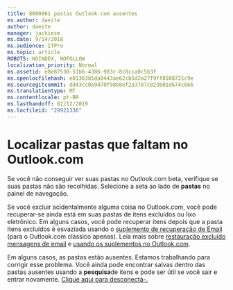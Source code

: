 ```yaml
---
title: 8000061 pastas Outlook.com ausentes
ms.author: daeite
author: daeite
manager: jackiesm
ms.date: 9/14/2018
ms.audience: ITPro
ms.topic: article
ROBOTS: NOINDEX, NOFOLLOW
localization_priority: Normal
ms.assetid: e8e87530-51b6-4386-983c-8c8cca0c5b3f
ms.openlocfilehash: e01363b5da0443ae62cb5d2a27f9ff8508721c9e
ms.sourcegitcommit: dd43cc0a9470f98b8ef2a3787c823801d674c666
ms.translationtype: MT
ms.contentlocale: pt-BR
ms.lasthandoff: 02/12/2019
ms.locfileid: "29921336"
---
```

# <a name="find-missing-folders-in-outlookcom"></a>Localizar pastas que faltam no Outlook.com

Se você não conseguir ver suas pastas no Outlook.com beta, verifique se suas pastas não são recolhidas. Selecione a seta ao lado de **pastas** no painel de navegação. 
  
Se você excluir acidentalmente alguma coisa no Outlook.com, você pode recuperar-se ainda está em suas pastas de itens excluídos ou lixo eletrônico. Em alguns casos, você pode recuperar itens depois que a pasta Itens excluídos é esvaziada usando o [suplemento de recuperação de Email](https://appsource.microsoft.com/product/office/WA104380447) (para o Outlook.com clássico apenas). Leia mais sobre [restauração excluído mensagens de email](https://support.office.com/article/cf06ab1b-ae0b-418c-a4d9-4e895f83ed50) e [usando os suplementos no Outlook.com](https://support.office.com/article/a5672109-e4f3-4119-abea-72323e9653cf).
  
Em alguns casos, as pastas estão ausentes. Estamos trabalhando para corrigir esse problema. Você ainda pode encontrar salvas dentro das pastas ausentes usando a **pesquisa**de itens e pode ser útil se você sair e entrar novamente. [Clique aqui para desconectá-.](https://login.live.com/logout.srf)
  

